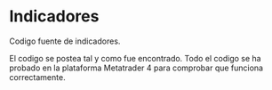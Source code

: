 # Indicadores
Codigo fuente de indicadores.

El codigo se postea tal y como fue encontrado. 
Todo el codigo se ha probado en la plataforma Metatrader 4 para comprobar que funciona correctamente.
